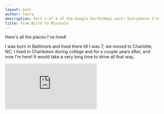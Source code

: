```yaml
---
layout: post
author: laura
description: Part 3 of 4 of the Google Earth/Maps unit! Everywhere I've lived for longer than a year is on the map. 
title: From Birth to Missoula
---
```

Here's all the places I've lived!

I was born in Baltimore and lived there till I was 7; we moved to Charlotte, NC; I lived in Charleston during college and for a couple years after, and now I'm here! It would take a very long time to drive all that way. 

<iframe src="https://www.google.com/maps/embed?pb=!1m40!1m12!1m3!1d10116841.924744323!2d-104.30852625051702!3d39.482972591962636!2m3!1f0!2f0!3f0!3m2!1i1024!2i768!4f13.1!4m25!3e0!4m5!1s0x89c80fe82dbfab8f%3A0xec1da917b332bf1b!2sGBMC%20HOSPITAL%20%26%20LA%20PETITE%20CHILD%20CARE%20CENTER%20eb%2C%20Towson%2C%20MD!3m2!1d39.391200999999995!2d-76.627406!4m5!1s0x88541d2e770c7343%3A0xc497d3b50c18f7dc!2s6509%20Blue%20Sky%20Lane%2C%20Charlotte%2C%20NC!3m2!1d35.3821643!2d-80.774892!4m5!1s0x88fe7a14bc51a901%3A0xd59de937029e4b69!2sCollege%20of%20Charleston%2C%20George%20Street%2C%20Charleston%2C%20SC!3m2!1d32.7841884!2d-79.93708869999999!4m5!1s0x535dcc3523a54759%3A0xf8e0a7fd5ad49fe1!2sClapp%20Building%2C%20Craig%20Hall%2C%20Missoula%2C%20MT%2059812!3m2!1d46.85812!2d-113.9841472!5e1!3m2!1sen!2sus!4v1573170360429!5m2!1sen!2sus" frameborder="0" style="border:0;" allowfullscreen=""></iframe>

